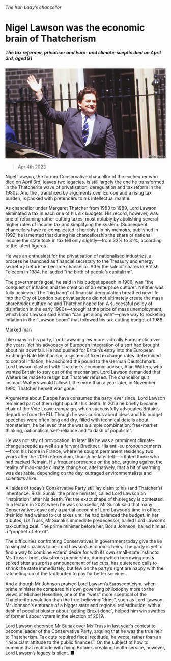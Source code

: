 ###### The Iron Lady’s chancellor

# Nigel Lawson was the economic brain of Thatcherism 

##### The tax reformer, privatiser and Euro- and climate-sceptic died on April 3rd, aged 91 

![image](images/20230408_BRP007.jpg) 

> Apr 4th 2023 

Nigel Lawson, the former Conservative chancellor of the exchequer who died on April 3rd, leaves two legacies.  is still largely the one he transformed in the Thatcherite wave of privatisation, deregulation and tax reform in the 1980s. And the , transfixed by arguments over Europe and a rising tax burden, is packed with pretenders to his intellectual mantle. 

As chancellor under Margaret Thatcher from 1983 to 1989, Lord Lawson eliminated a tax in each one of his six budgets. His record, however, was one of reforming rather cutting taxes, most notably by abolishing several higher rates of income tax and simplifying the system. (Subsequent chancellors have re-complicated it horribly.) In his memoirs, published in 1992, he lamented that during his chancellorship the share of national income the state took in tax fell only slightly—from 33% to 31%, according to the latest figures.

He was an enthusiast for the privatisation of nationalised industries, a process he launched as financial secretary to the Treasury and energy secretary before he became chancellor. After the sale of shares in British Telecom in 1984, he lauded “the birth of people’s capitalism”.

The government’s goal, he said in his budget speech in 1986, was “the conquest of inflation and the creation of an enterprise culture”. Neither was fully achieved. The “big bang” of financial deregulation breathed new life into the City of London but privatisations did not ultimately create the mass shareholder culture he and Thatcher hoped for. A successful policy of disinflation in the early 1980s—though at the price of mass unemployment, which Lord Lawson said Britain “can get along with”—gave way to rocketing inflation in the “Lawson boom” that followed his tax-cutting budget of 1988. 

Marked man

Like many in his party, Lord Lawson grew more radically Eurosceptic over the years. Yet his advocacy of European integration of a sort had brought about his downfall. He had pushed for Britain’s entry into the European Exchange Rate Mechanism, a system of fixed exchange rates: determined to control inflation, he anchored the pound to the German Deutschmark. Lord Lawson clashed with Thatcher’s economic adviser, Alan Walters, who wanted Britain to stay out of the mechanism. Lord Lawson demanded that Walters be made to resign but Thatcher refused. The chancellor quit instead. Walters would follow. Little more than a year later, in November 1990, Thatcher herself was gone. 

Arguments about Europe have consumed the party ever since. Lord Lawson remained part of them right up until his death. In 2016 he briefly became chair of the Vote Leave campaign, which successfully advocated Britain’s departure from the EU. Though he was curious about ideas and his budget speeches were often long and dry, filled with technical details about monetarism, he believed that the  was a simple combination: free-market thinking, nationalism, self-reliance and “a dash of populism”.

He was not shy of provocation. In later life he was a prominent climate-change sceptic as well as a fervent Brexiteer. His anti-eu pronouncements—from his home in France, where he sought permanent residency two years after the 2016 referendum, though he later left—irritated those who had backed Remain. His frequent presence on the bbc, arguing against the reality of man-made climate change or, alternatively, that a bit of warming was desirable, depending on the day, outraged environmentalists and scientists alike.

All sides of today’s Conservative Party still lay claim to his (and Thatcher’s) inheritance. Rishi Sunak, the prime minister, called Lord Lawson an “inspiration” after his death. Yet the exact shape of this legacy is contested. In a lecture in 2022 when he was chancellor, Mr Sunak said that many Conservatives gave only a partial account of Lord Lawson’s time in office: their idol had waited to cut taxes until he had balanced the budget. In her tributes, Liz Truss, Mr Sunak’s immediate predecessor, hailed Lord Lawson’s tax-cutting zeal. The prime minister before her, Boris Johnson, hailed him as a “prophet of Brexit”. 

The difficulties confronting Conservatives in government today give the lie to simplistic claims to be Lord Lawson’s economic heirs. The party is yet to find a way to combine voters’ desire for  with its own small-state instincts. Ms Truss’s brief, disastrous premiership, during which borrowing costs spiked after a surprise announcement of tax cuts, has quietened calls to shrink the state immediately, but few on the party’s right are happy with the ratcheting-up of the tax burden to pay for better services.

And although Mr Johnson praised Lord Lawson’s Euroscepticism, when prime minister he compared his own governing philosophy more to the views of Michael Heseltine, one of the “wets” more sceptical of the Thatcherite revolution than the true-believing “dries”, such as Lord Lawson. Mr Johnson’s embrace of a bigger state and regional redistribution, with a dash of populist bluster about “getting Brexit done”, helped him win swathes of former Labour voters in the election of 2019.

Lord Lawson endorsed Mr Sunak over Ms Truss in last year’s contest to become leader of the Conservative Party, arguing that he was the true heir to Thatcherism. Tax cuts required fiscal rectitude, he wrote, rather than an “insouciant attitude to the public finances”. On the subject of how to combine that rectitude with fixing Britain’s creaking health service, however, Lord Lawson’s legacy is silent. ■


